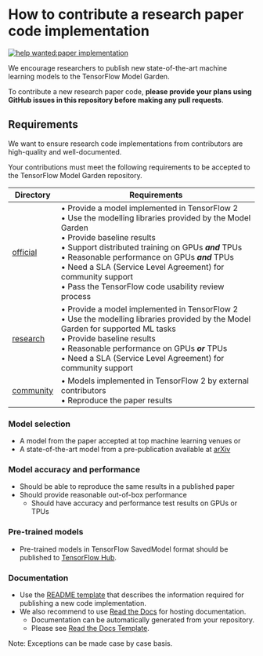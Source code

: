 # How to contribute a research paper code implementation

[![help wanted:paper implementation](https://img.shields.io/github/issues/tensorflow/models/help%20wanted%3Apaper%20implementation)](https://github.com/tensorflow/models/labels/help%20wanted%3Apaper%20implementation)

We encourage researchers to publish new state-of-the-art
machine learning models to the TensorFlow Model Garden.

To contribute a new research paper code, **please provide your plans using GitHub
issues in this repository before making any pull requests**.

## Requirements

We want to ensure research code implementations from contributors are
high-quality and well-documented.

Your contributions must meet the following requirements to be accepted to
the TensorFlow Model Garden repository.

| Directory | Requirements |
|-----------|--------------|
| [official](https://github.com/tensorflow/models/tree/master/official) | • Provide a model implemented in TensorFlow 2<br />• Use the modelling libraries provided by the Model Garden<br />• Provide baseline results<br />• Support distributed training on GPUs ***and*** TPUs<br />• Reasonable performance on GPUs ***and*** TPUs<br />• Need a SLA (Service Level Agreement) for community support<br />• Pass the TensorFlow code usability review process |
| [research](https://github.com/tensorflow/models/tree/master/research) | • Provide a model implemented in TensorFlow 2<br />• Use the modelling libraries provided by the Model Garden for supported ML tasks<br />• Provide baseline results <br />• Reasonable performance on GPUs ***or*** TPUs<br />• Need a SLA (Service Level Agreement) for community support  |
| [community](https://github.com/tensorflow/models/tree/master/community) | • Models implemented in TensorFlow 2 by external contributors<br />• Reproduce the paper results<br /> |

### Model selection

* A model from the paper accepted at top machine learning venues or
* A state-of-the-art model from a pre-publication available at [arXiv](https://arxiv.org/)

### Model accuracy and performance

* Should be able to reproduce the same results in a published paper
* Should provide reasonable out-of-box performance
  * Should have accuracy and performance test results on GPUs or TPUs

### Pre-trained models

* Pre-trained models in TensorFlow SavedModel format should be published
  to [TensorFlow Hub](https://tfhub.dev/).

### Documentation

* Use the [README template](https://github.com/tensorflow/models/blob/master/.github/README_TEMPLATE.md) that describes the information required for publishing a new code implementation.
* We also recommend to use [Read the Docs](https://readthedocs.org/) for hosting documentation.
  * Documentation can be automatically generated from your repository.
  * Please see [Read the Docs Template](https://github.com/readthedocs/template/tree/master/docs).

Note: Exceptions can be made case by case basis.
